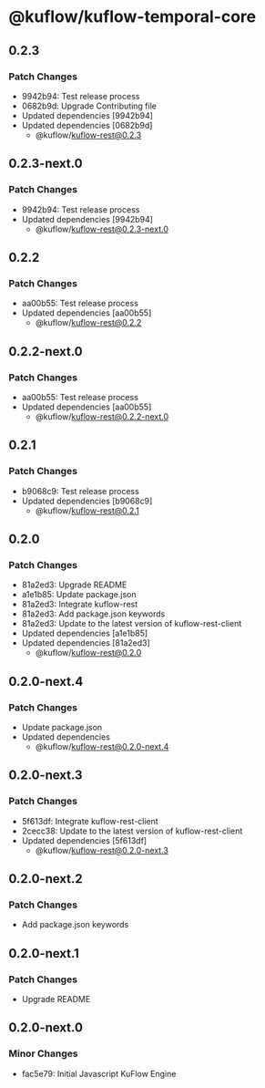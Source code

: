 # @kuflow/kuflow-temporal-core

## 0.2.3

### Patch Changes

- 9942b94: Test release process
- 0682b9d: Upgrade Contributing file
- Updated dependencies [9942b94]
- Updated dependencies [0682b9d]
  - @kuflow/kuflow-rest@0.2.3

## 0.2.3-next.0

### Patch Changes

- 9942b94: Test release process
- Updated dependencies [9942b94]
  - @kuflow/kuflow-rest@0.2.3-next.0

## 0.2.2

### Patch Changes

- aa00b55: Test release process
- Updated dependencies [aa00b55]
  - @kuflow/kuflow-rest@0.2.2

## 0.2.2-next.0

### Patch Changes

- aa00b55: Test release process
- Updated dependencies [aa00b55]
  - @kuflow/kuflow-rest@0.2.2-next.0

## 0.2.1

### Patch Changes

- b9068c9: Test release process
- Updated dependencies [b9068c9]
  - @kuflow/kuflow-rest@0.2.1

## 0.2.0

### Patch Changes

- 81a2ed3: Upgrade README
- a1e1b85: Update package.json
- 81a2ed3: Integrate kuflow-rest
- 81a2ed3: Add package.json keywords
- 81a2ed3: Update to the latest version of kuflow-rest-client
- Updated dependencies [a1e1b85]
- Updated dependencies [81a2ed3]
  - @kuflow/kuflow-rest@0.2.0

## 0.2.0-next.4

### Patch Changes

- Update package.json
- Updated dependencies
  - @kuflow/kuflow-rest@0.2.0-next.4

## 0.2.0-next.3

### Patch Changes

- 5f613df: Integrate kuflow-rest-client
- 2cecc38: Update to the latest version of kuflow-rest-client
- Updated dependencies [5f613df]
  - @kuflow/kuflow-rest@0.2.0-next.3

## 0.2.0-next.2

### Patch Changes

- Add package.json keywords

## 0.2.0-next.1

### Patch Changes

- Upgrade README

## 0.2.0-next.0

### Minor Changes

- fac5e79: Initial Javascript KuFlow Engine
